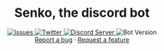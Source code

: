 <div align='center'>
    <h1>Senko, the discord bot</h1>
    <a href="https://github.com/Senbyte1/Senko-Issues/issues">
      <img alt="Issues" src="https://img.shields.io/github/issues/Senbyte1/Senko-Issues?color=0088ff" />
    </a>
    <a href="https://twitter.com/SenkoTheKtsune">
      <img alt="Twitter" src="https://img.shields.io/badge/Twitter-2f4962?style=flat&logo=twitter" />
    </a>
    <a href="https://discord.com/invite/FMghXMP4mW">
      <img alt="Discord Server" src="https://img.shields.io/badge/Discord_Server-303030?style=flat&logo=discord&logoColor=white" />
    </a>
    <a>
      <img alt="Bot Version" src="https://img.shields.io/badge/Bot%20Version-0.0-ff8700?style=flat" />
    </a>
    <div>
    <a href="https://github.com/Senbyte1/Senko-Issues/issues/new?assignees=&labels=Bug%2FError&template=bug-report.md&title=">Report a bug</a>
    ·
    <a href="https://github.com/Senbyte1/Senko-Issues/issues/new?assignees=&labels=Feature+Request&template=feature_request.md&title=">Request a feature</a>
</div>

<div align='left'>
